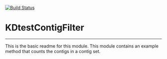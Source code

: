 [![Build Status](https://travis-ci.org/deleonkb/KDtestContigFilter.svg?branch=master)](https://travis-ci.org/deleonkb/KDtestContigFilter)

# KDtestContigFilter
---

This is the basic readme for this module. This module contains an example method that counts the contigs in a contig set.